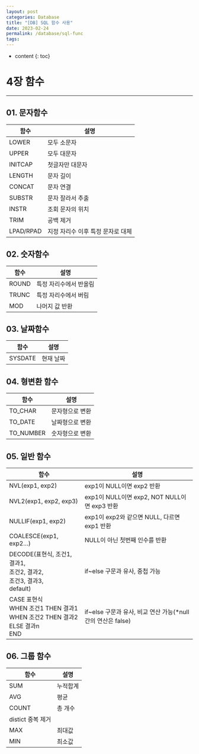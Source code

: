 ```yaml
---
layout: post
categories: Database
title: "[DB] SQL 함수 사용"
date: 2023-02-24
permalink: /database/sql-func
tags:
---
```

* content
{: toc}

<!--more-->



# 4장 함수

---

## 01. 문자함수

|함수|설명|
|---|---|
|LOWER|모두 소문자|
|UPPER|모두 대문자|
|INITCAP|첫글자만 대문자|
|LENGTH|문자 길이|
|CONCAT|문자 연결|
|SUBSTR|문자 잘라서 추출|
|INSTR|조회 문자의 위치|
|TRIM|공백 제거|
|LPAD/RPAD|지정 자리수 이후 특정 문자로 대체|

## 02. 숫자함수

|함수|설명|
|---|---|
|ROUND|특정 자리수에서 반올림|
|TRUNC|특정 자리수에서 버림|
|MOD|나머지 값 반환|

## 03. 날짜함수

|함수|설명|
|---|---|
|SYSDATE|현재 날짜|

## 04. 형변환 함수

|함수|설명|
|---|---|
|TO_CHAR|문자형으로 변환|
|TO_DATE|날짜형으로 변환|
|TO_NUMBER|숫자형으로 변환|

## 05. 일반 함수

| 함수                                                                                                                                         | 설명                                                                                          |
| ------------------------------------------------------------------------------------------------------------------------------------------ | ------------------------------------------------------------------------------------------- |
| NVL(exp1, exp2)                                                                                                                            | exp1이 NULL이면 exp2 반환                                                                        |
| NVL2(exp1, exp2, exp3)                                                                                                                     | exp1이 NULL이면 exp2, NOT NULL이면 exp3 반환                                                       |
| NULLIF(exp1, exp2)                                                                                                                         | exp1이 exp2와 같으면 NULL, 다르면 exp1 반환                                                           |
| COALESCE(exp1, exp2…)                                                                                                                      | NULL이 아닌 첫번째 인수를 반환                                                                         |
| DECODE(표현식, 조건1, 결과1,<br>                       조건2, 결과2,<br>                        조건3, 결과3,<br>                                default) | if~else 구문과 유사, <span style='color:var(--mk-color-red)'>중첩 가능</span>                        |
| CASE 표현식 <br>    WHEN 조건1 THEN 결과1 <br>    WHEN 조건2 THEN 결과2 <br>    ELSE 결과n <br>END                                                      | if~else 구문과 유사, <span style='color:var(--mk-color-red)'>비교 연산 가능(*null 간의 연산은 false)</span> |

## 06. 그룹 함수

| 함수            | 설명   |
| ------------- | ---- |
| SUM           | 누적합계 |
| AVG           | 평균   |
| COUNT         | 총 개수 |
| distict 중복 제거 |      |
| MAX           | 최대값  |
| MIN           | 최소값  |